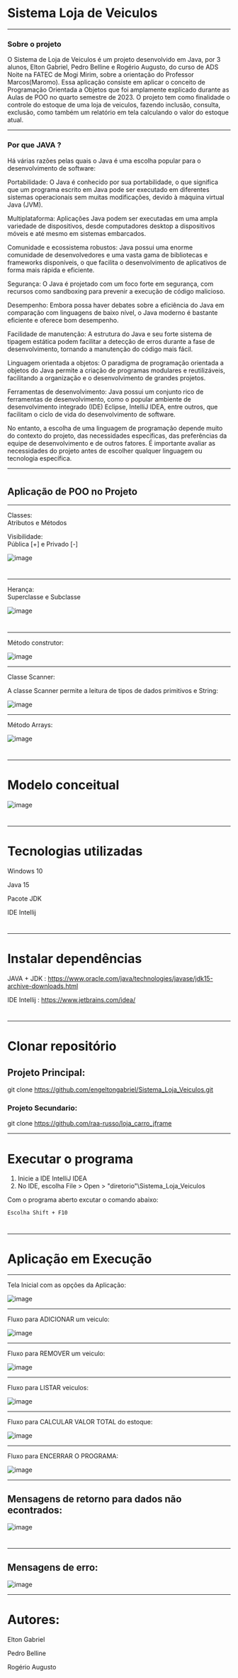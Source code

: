 # Sistema Loja de Veiculos


___

### Sobre o projeto


O Sistema de Loja de Veiculos é um projeto desenvolvido em Java, por 3 alunos, Elton Gabriel, Pedro Belline e Rogério Augusto, do curso de ADS Noite na FATEC de Mogi Mirim, sobre a orientação do Professor Marcos(Maromo). Essa aplicação consiste em  aplicar o conceito de  Programação Orientada a Objetos que foi amplamente explicado durante as Aulas de POO no quarto semestre de 2023. O projeto tem como finalidade o controle do estoque de uma loja de veiculos, fazendo inclusão, consulta, exclusão, como também um relatório em tela calculando o valor do estoque atual.
___

### Por que JAVA ?

Há várias razões pelas quais o Java é uma escolha popular para o desenvolvimento de software:

Portabilidade: O Java é conhecido por sua portabilidade, o que significa que um programa escrito em Java pode ser executado em diferentes sistemas operacionais sem muitas modificações, devido à máquina virtual Java (JVM).

Multiplataforma: Aplicações Java podem ser executadas em uma ampla variedade de dispositivos, desde computadores desktop a dispositivos móveis e até mesmo em sistemas embarcados.

Comunidade e ecossistema robustos: Java possui uma enorme comunidade de desenvolvedores e uma vasta gama de bibliotecas e frameworks disponíveis, o que facilita o desenvolvimento de aplicativos de forma mais rápida e eficiente.

Segurança: O Java é projetado com um foco forte em segurança, com recursos como sandboxing para prevenir a execução de código malicioso.

Desempenho: Embora possa haver debates sobre a eficiência do Java em comparação com linguagens de baixo nível, o Java moderno é bastante eficiente e oferece bom desempenho.

Facilidade de manutenção: A estrutura do Java e seu forte sistema de tipagem estática podem facilitar a detecção de erros durante a fase de desenvolvimento, tornando a manutenção do código mais fácil.

Linguagem orientada a objetos: O paradigma de programação orientada a objetos do Java permite a criação de programas modulares e reutilizáveis, facilitando a organização e o desenvolvimento de grandes projetos.

Ferramentas de desenvolvimento: Java possui um conjunto rico de ferramentas de desenvolvimento, como o popular ambiente de desenvolvimento integrado (IDE) Eclipse, IntelliJ IDEA, entre outros, que facilitam o ciclo de vida do desenvolvimento de software.

No entanto, a escolha de uma linguagem de programação depende muito do contexto do projeto, das necessidades específicas, das preferências da equipe de desenvolvimento e de outros fatores. É importante avaliar as necessidades do projeto antes de escolher qualquer linguagem ou tecnologia específica.

___
#
## Aplicação de POO no Projeto 

---

Classes:    
Atributos e Métodos
    
Visibilidade:  
Pública [+] e  Privado [-]

![image](https://github.com/engeltongabriel/Sistema_Loja_Veiculos/assets/83319090/6efa262b-b7e5-49a0-b591-fb3147770fcd)


#

___
Herança:  
Superclasse e Subclasse

![image](https://github.com/engeltongabriel/Sistema_Loja_Veiculos/assets/83319090/c4307649-8ec1-4ab6-9fe7-d6bed169b310)



#

___
Método construtor:

![image](https://github.com/engeltongabriel/Sistema_Loja_Veiculos/assets/83319090/3e29f8e1-060b-4997-9ea7-5256394f9dbb)


___
Classe Scanner:

A classe Scanner permite a leitura de tipos de dados primitivos e String:

![image](https://github.com/engeltongabriel/Sistema_Loja_Veiculos/assets/83319090/482043fa-f1ba-473f-b834-616901cf8c59)

___
Método Arrays:

![image](https://github.com/engeltongabriel/Sistema_Loja_Veiculos/assets/83319090/62a8578e-1b47-4900-b777-9d1b541265c8)


#
___


# Modelo conceitual

![image](https://github.com/engeltongabriel/Sistema_Loja_Veiculos/assets/83319090/0ad7d92d-9f33-4764-9023-1c073217fbeb)


# 

---
# Tecnologias utilizadas

Windows 10

Java 15

Pacote JDK

IDE Intellij

#

---

# Instalar dependências

JAVA + JDK : https://www.oracle.com/java/technologies/javase/jdk15-archive-downloads.html

IDE Intellij : https://www.jetbrains.com/idea/
#

___
# Clonar repositório

## Projeto Principal:
git clone https://github.com/engeltongabriel/Sistema_Loja_Veiculos.git

### Projeto Secundario:
git clone https://github.com/raa-russo/loja_carro_jframe

___
# Executar o programa

1) Inicie a IDE IntelliJ IDEA
2) No IDE, escolha File > Open > "diretorio"\Sistema_Loja_Veiculos

Com o programa aberto excutar o comando abaixo:

    Escolha Shift + F10

#
#
___
# Aplicação em Execução

___
Tela Inicial com as opções da Aplicação:

![image](https://github.com/engeltongabriel/Sistema_Loja_Veiculos/assets/83319090/dde34d0a-a5a3-4b0a-b40b-ed204e8dea60)



___
Fluxo para ADICIONAR um veiculo:

![image](https://github.com/engeltongabriel/Sistema_Loja_Veiculos/assets/83319090/ab81797f-9d32-4f9a-b29a-0a91021e3678)


___
Fluxo para REMOVER um veiculo:

![image](https://github.com/engeltongabriel/Sistema_Loja_Veiculos/assets/83319090/c0ceb239-9021-4ed7-8790-5bf8765cdc85)


___
Fluxo para LISTAR veiculos:

![image](https://github.com/engeltongabriel/Sistema_Loja_Veiculos/assets/83319090/e91844bc-3cb6-4366-8b89-def61e761292)


___
Fluxo para CALCULAR VALOR TOTAL do estoque:

![image](https://github.com/engeltongabriel/Sistema_Loja_Veiculos/assets/83319090/9a73c107-d78a-4ad8-9a62-3f1a6361e050)

___
Fluxo para ENCERRAR O PROGRAMA:

![image](https://github.com/engeltongabriel/Sistema_Loja_Veiculos/assets/83319090/a5fbeb7e-f0b5-469b-9e73-592467d12424)

___

## Mensagens de retorno para dados não econtrados:

![image](https://github.com/engeltongabriel/Sistema_Loja_Veiculos/assets/83319090/84e8a7b5-eb08-464a-b0c0-0ae6a317f2bf)

#
___
## Mensagens de erro:

![image](https://github.com/engeltongabriel/Sistema_Loja_Veiculos/assets/83319090/500e11c4-de50-4f95-8077-5dba23a509e7)



---
#
# Autores:

Elton Gabriel

Pedro Belline 

Rogério Augusto
